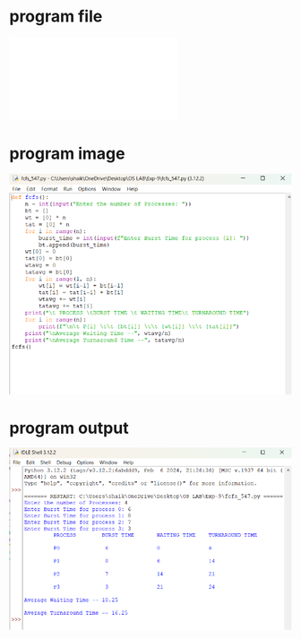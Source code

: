 # program file 
![program file](fcfs_547.py) 

# program image 
![program image](fcfs_program.png)

# program output 
![program output](fcfs_output.png)
